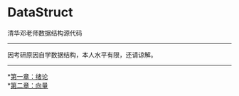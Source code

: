 # DataStruct
清华邓老师数据结构源代码
***
因考研原因自学数据结构，本人水平有限，还请谅解。
***
*[第一章：绪论](https://github.com/yangziyu1230/DataStruct/tree/master/Introduction)  
*[第二章：向量](https://github.com/yangziyu1230/DataStruct/tree/master/Vector)
